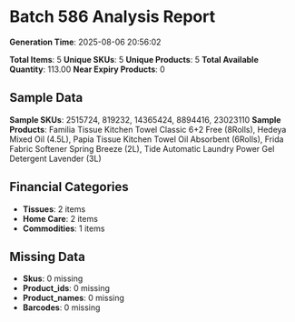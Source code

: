 # Batch 586 Analysis Report

**Generation Time**: 2025-08-06 20:56:02

**Total Items**: 5
**Unique SKUs**: 5
**Unique Products**: 5
**Total Available Quantity**: 113.00
**Near Expiry Products**: 0

## Sample Data
**Sample SKUs**: 2515724, 819232, 14365424, 8894416, 23023110
**Sample Products**: Familia Tissue Kitchen Towel Classic 6+2 Free (8Rolls), Hedeya Mixed Oil (4.5L), Papia Tissue Kitchen Towel Oil Absorbent (6Rolls), Frida Fabric Softener Spring Breeze (2L), Tide Automatic Laundry Power Gel Detergent Lavender (3L)

## Financial Categories
- **Tissues**: 2 items
- **Home Care**: 2 items
- **Commodities**: 1 items

## Missing Data
- **Skus**: 0 missing
- **Product_ids**: 0 missing
- **Product_names**: 0 missing
- **Barcodes**: 0 missing
